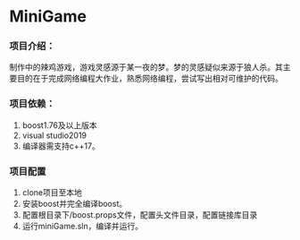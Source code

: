 # MiniGame

### 项目介绍：

制作中的辣鸡游戏，游戏灵感源于某一夜的梦。梦的灵感疑似来源于狼人杀。其主要目的在于完成网络编程大作业，熟悉网络编程，尝试写出相对可维护的代码。

### 项目依赖：

1. boost1.76及以上版本
2. visual studio2019
3. 编译器需支持c++17。

### 项目配置

1. clone项目至本地
2. 安装boost并完全编译boost。
3. 配置根目录下/boost.props文件，配置头文件目录</AdditionalIncludeDirectories>，配置</AdditionalLibraryDirectories>链接库目录
4. 运行miniGame.sln，编译并运行。

